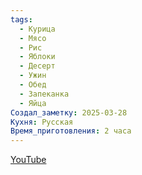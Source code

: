 ```yaml
---
tags:
  - Курица
  - Мясо
  - Рис
  - Яблоки
  - Десерт
  - Ужин
  - Обед
  - Запеканка
  - Яйца
Создал_заметку: 2025-03-28
Кухня: Русская
Время_приготовления: 2 часа
---
```

[YouTube](https://youtu.be/JkbTGY4C8gM)